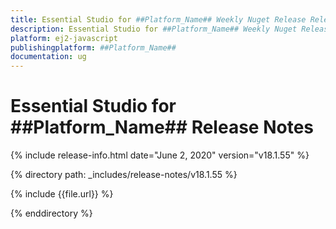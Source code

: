 ```yaml
---
title: Essential Studio for ##Platform_Name## Weekly Nuget Release Release Notes  
description: Essential Studio for ##Platform_Name## Weekly Nuget Release Release Notes  
platform: ej2-javascript
publishingplatform: ##Platform_Name##
documentation: ug
---
```


# Essential Studio for  ##Platform_Name##  Release Notes  

{% include release-info.html date="June 2, 2020"   version="v18.1.55"  %} 

{% directory path: _includes/release-notes/v18.1.55 %}

{% include {{file.url}} %}

{% enddirectory %}

